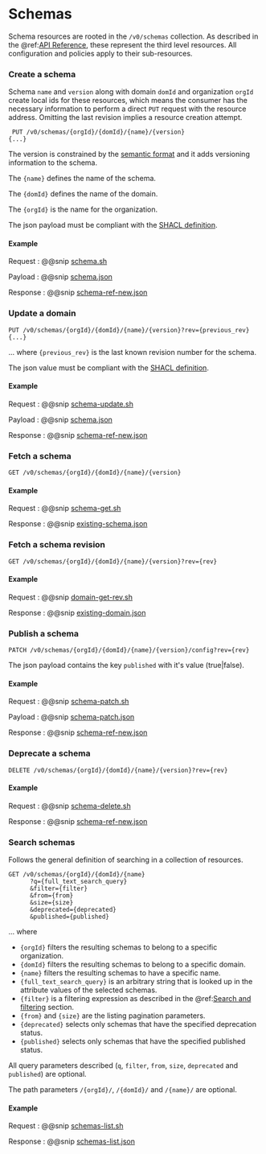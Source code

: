 # Schemas

Schema resources are rooted in the `/v0/schemas` collection.  As described in the
@ref:[API Reference](index.md), these represent the third level resources.  All configuration and policies apply to their
sub-resources.

### Create a schema

Schema `name` and `version` along with domain `domId` and organization `orgId` create local ids for these resources, which means the consumer has the necessary information to perform
a direct `PUT` request with the resource address.  Omitting the last revision implies a resource creation attempt.

```
 PUT /v0/schemas/{orgId}/{domId}/{name}/{version} 
{...}
```

The version is constrained by the [semantic format](http://semver.org/) and it adds versioning information to the schema.

The `{name}` defines the name of the schema.

The `{domId}` defines the name of the domain.

The `{orgId}` is the name for the organization.

The json payload must be compliant with the [SHACL definition](https://www.w3.org/TR/shacl/).

#### Example
Request
:   @@snip [schema.sh](../assets/api-reference/schemas/schema.sh)

Payload
:   @@snip [schema.json](../assets/api-reference/schemas/schema.json)

Response
:   @@snip [schema-ref-new.json](../assets/api-reference/schemas/schema-ref-new.json)

### Update a domain

```
PUT /v0/schemas/{orgId}/{domId}/{name}/{version}?rev={previous_rev}
{...}
```
... where `{previous_rev}` is the last known revision number for the schema.

The json value must be compliant with the [SHACL definition](https://www.w3.org/TR/shacl/).

#### Example

Request
:   @@snip [schema-update.sh](../assets/api-reference/schemas/schema-update.sh)

Payload
:   @@snip [schema.json](../assets/api-reference/schemas/schema.json)

Response
:   @@snip [schema-ref-new.json](../assets/api-reference/schemas/schema-ref.json)

### Fetch a schema

```
GET /v0/schemas/{orgId}/{domId}/{name}/{version}
```
#### Example

Request
:   @@snip [schema-get.sh](../assets/api-reference/schemas/schema-get.sh)

Response
:   @@snip [existing-schema.json](../assets/api-reference/schemas/existing-schema.json)

### Fetch a schema revision

```
GET /v0/schemas/{orgId}/{domId}/{name}/{version}?rev={rev}
```
#### Example

Request
:   @@snip [domain-get-rev.sh](../assets/api-reference/schemas/schema-get-rev.sh)

Response
:   @@snip [existing-domain.json](../assets/api-reference/schemas/existing-schema.json)


### Publish a schema

```
PATCH /v0/schemas/{orgId}/{domId}/{name}/{version}/config?rev={rev}
```

The json payload contains the key `published` with it's value (true|false).

#### Example

Request
:   @@snip [schema-patch.sh](../assets/api-reference/schemas/schema-patch.sh)

Payload
:   @@snip [schema-patch.json](../assets/api-reference/schemas/schema-patch.json)

Response
:   @@snip [schema-ref-new.json](../assets/api-reference/schemas/schema-ref-patch.json)


### Deprecate a schema

```
DELETE /v0/schemas/{orgId}/{domId}/{name}/{version}?rev={rev}
```

#### Example

Request
:   @@snip [schema-delete.sh](../assets/api-reference/schemas/schema-delete.sh)

Response
:   @@snip [schema-ref-new.json](../assets/api-reference/schemas/schema-ref-delete.json)

### Search schemas

Follows the general definition of searching in a collection of resources.

```
GET /v0/schemas/{orgId}/{domId}/{name}
      ?q={full_text_search_query}
      &filter={filter}
      &from={from}
      &size={size}
      &deprecated={deprecated}
      &published={published}
```
... where 

* `{orgId}` filters the resulting schemas to belong to a specific organization.
* `{domId}` filters the resulting schemas to belong to a specific domain.
* `{name}` filters the resulting schemas to have a specific name.
* `{full_text_search_query}` is an arbitrary string that is looked up in the attribute values of the selected schemas.
* `{filter}` is a filtering expression as described in the @ref:[Search and filtering](operating-on-resources.md#search-and-filtering) section.  
* `{from}` and `{size}` are the listing pagination parameters.  
* `{deprecated}` selects only schemas that have the specified deprecation status.
* `{published}` selects only schemas that have the specified published status.

All query parameters described (`q`, `filter`, `from`, `size`, `deprecated` and `published`) are optional.

The path parameters `/{orgId}/`, `/{domId}/` and `/{name}/` are optional.

#### Example

Request
:   @@snip [schemas-list.sh](../assets/api-reference/schemas/schema-list.sh)

Response
:   @@snip [schemas-list.json](../assets/api-reference/schemas/schema-list.json)
